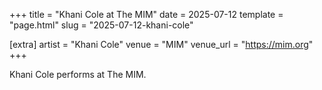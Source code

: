 +++
title = "Khani Cole at The MIM"
date = 2025-07-12
template = "page.html"
slug = "2025-07-12-khani-cole"

[extra]
artist = "Khani Cole"
venue = "MIM"
venue_url = "https://mim.org"
+++

Khani Cole performs at The MIM.
